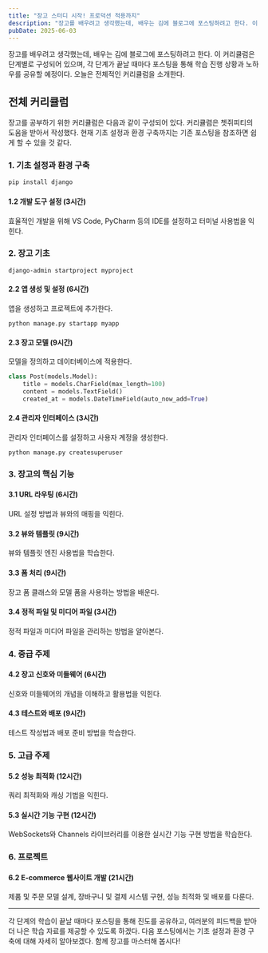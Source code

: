 ```yaml
---
title: "장고 스터디 시작! 프로덕션 적용까지"
description: "장고를 배우려고 생각했는데, 배우는 김에 블로그에 포스팅하려고 한다. 이 커리큘럼은 단계별로 구성되어 있으며, 각 단계가 끝날 때마다 포스팅을 통해 학습 진행 상황과 노하우를 공유할 예정이다. 오늘은 전체적인 커리큘럼을 소개한다.   전체 커리큘럼  장고를 공부하기 위한 커리큘럼은 다음..."
pubDate: 2025-06-03
---
```


장고를 배우려고 생각했는데, 배우는 김에 블로그에 포스팅하려고 한다. 이 커리큘럼은 단계별로 구성되어 있으며, 각 단계가 끝날 때마다 포스팅을 통해 학습 진행 상황과 노하우를 공유할 예정이다. 오늘은 전체적인 커리큘럼을 소개한다.

## 전체 커리큘럼

장고를 공부하기 위한 커리큘럼은 다음과 같이 구성되어 있다. 커리큘렴은 쳇쥐피티의 도움을 받아서 작성했다. 현재 기초 설정과 환경 구축까지는 기존 포스팅을 참조하면 쉽게 할 수 있을 것 같다.

### 1. 기초 설정과 환경 구축

```python
pip install django

```

#### 1.2 개발 도구 설정 (3시간)

효율적인 개발을 위해 VS Code, PyCharm 등의 IDE를 설정하고 터미널 사용법을 익힌다.

### 2. 장고 기초

```
django-admin startproject myproject

```

#### 2.2 앱 생성 및 설정 (6시간)

앱을 생성하고 프로젝트에 추가한다.
```
python manage.py startapp myapp

```

#### 2.3 장고 모델 (9시간)

모델을 정의하고 데이터베이스에 적용한다.
```python
class Post(models.Model):
    title = models.CharField(max_length=100)
    content = models.TextField()
    created_at = models.DateTimeField(auto_now_add=True)

```

#### 2.4 관리자 인터페이스 (3시간)

관리자 인터페이스를 설정하고 사용자 계정을 생성한다.
```
python manage.py createsuperuser

```

### 3. 장고의 핵심 기능

#### 3.1 URL 라우팅 (6시간)

URL 설정 방법과 뷰와의 매핑을 익힌다.

#### 3.2 뷰와 템플릿 (9시간)

뷰와 템플릿 엔진 사용법을 학습한다.

#### 3.3 폼 처리 (9시간)

장고 폼 클래스와 모델 폼을 사용하는 방법을 배운다.

#### 3.4 정적 파일 및 미디어 파일 (3시간)

정적 파일과 미디어 파일을 관리하는 방법을 알아본다.

### 4. 중급 주제

#### 4.2 장고 신호와 미들웨어 (6시간)

신호와 미들웨어의 개념을 이해하고 활용법을 익힌다.

#### 4.3 테스트와 배포 (9시간)

테스트 작성법과 배포 준비 방법을 학습한다.

### 5. 고급 주제

#### 5.2 성능 최적화 (12시간)

쿼리 최적화와 캐싱 기법을 익힌다.

#### 5.3 실시간 기능 구현 (12시간)

WebSockets와 Channels 라이브러리를 이용한 실시간 기능 구현 방법을 학습한다.

### 6. 프로젝트

#### 6.2 E-commerce 웹사이트 개발 (21시간)

제품 및 주문 모델 설계, 장바구니 및 결제 시스템 구현, 성능 최적화 및 배포를 다룬다.

---

각 단계의 학습이 끝날 때마다 포스팅을 통해 진도를 공유하고, 여러분의 피드백을 받아 더 나은 학습 자료를 제공할 수 있도록 하겠다. 다음 포스팅에서는 기초 설정과 환경 구축에 대해 자세히 알아보겠다. 함께 장고를 마스터해 봅시다!